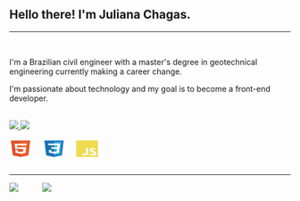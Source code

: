 ## Hello there! I'm Juliana Chagas.
<hr>
<br>
<p>I'm a Brazilian civil engineer with a master's degree in geotechnical engineering
currently making a career change.</p> 
<p>I'm passionate about technology and my goal is to become a front-end developer.</p>
<br>
<div>
  <a href="https://github.com/anuraghazra/github-readme-stats">
  <img height="150em" src="https://github-readme-stats.vercel.app/api?username=julianachagas&show_icons=true&theme=dracula&include_all_commits=true"/>
  </a>  
  
  <a href="https://github.com/anuraghazra/github-readme-stats">
  <img height="150em" src="https://github-readme-stats.vercel.app/api/top-langs/?username=julianachagas&layout=compact&theme=dracula"/></a>
<div>
<div style="display: inline_block"><br>   
  <img align="center" alt="Juliana-HTML" height="30" width="40" src="https://raw.githubusercontent.com/devicons/devicon/master/icons/html5/html5-original.svg">
  &nbsp;&nbsp;&nbsp; 
  <img align="center" alt="Juliana-CSS" height="30" width="40" src="https://raw.githubusercontent.com/devicons/devicon/master/icons/css3/css3-original.svg">
  &nbsp;&nbsp;&nbsp; 
  <img align="center" alt="Juliana-Js" height="30" width="40" src="https://raw.githubusercontent.com/devicons/devicon/master/icons/javascript/javascript-plain.svg">  
</div>
<br>
<hr>
<div>
  <a href="https://github.com/julianachagas"><img  src="https://img.shields.io/badge/github-%23100000.svg?&style=for-the-badge&logo=github&logoColor=white"></a>
  &nbsp;&nbsp;&nbsp;&nbsp;&nbsp;&nbsp;&nbsp;&nbsp;&nbsp;
  <a href = "mailto: julianachagas@gmail.com"><img src="https://img.shields.io/badge/-Gmail-%23EA4335?style=for-the-badge&logo=gmail&logoColor=white" target="_blank"></a>
  &nbsp;&nbsp;&nbsp;&nbsp;&nbsp;&nbsp;&nbsp;&nbsp;&nbsp;  
  <!--<a href="#" target="_blank"><img src="https://img.shields.io/badge/-LinkedIn-%230077B5?style=for-the-badge&logo=linkedin&logoColor=white" target="_blank"></a> -->
</div>


    